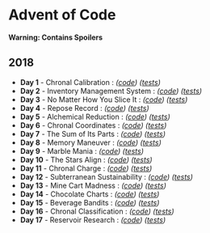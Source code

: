 Advent of Code
==============

**Warning: Contains Spoilers**

2018
----


*   **Day 1** - Chronal Calibration :           *([code][18d1c])* *([tests][18d1t])*
*   **Day 2** - Inventory Management System :   *([code][18d2c])* *([tests][18d2t])*
*   **Day 3** - No Matter How You Slice It :    *([code][18d3c])* *([tests][18d3t])*
*   **Day 4** - Repose Record :                 *([code][18d4c])* *([tests][18d4t])*
*   **Day 5** - Alchemical Reduction :          *([code][18d5c])* *([tests][18d5t])*
*   **Day 6** - Chronal Coordinates :           *([code][18d6c])* *([tests][18d6t])*
*   **Day 7** - The Sum of Its Parts :          *([code][18d7c])* *([tests][18d7t])*
*   **Day 8** - Memory Maneuver :               *([code][18d8c])* *([tests][18d8t])*
*   **Day 9** - Marble Mania :                  *([code][18d9c])* *([tests][18d9t])*
*   **Day 10** - The Stars Align :              *([code][18d10c])* *([tests][18d10t])*
*   **Day 11** - Chronal Charge :               *([code][18d11c])* *([tests][18d11t])*
*   **Day 12** - Subterranean Sustainability :  *([code][18d12c])* *([tests][18d12t])*
*   **Day 13** - Mine Cart Madness :            *([code][18d13c])* *([tests][18d13t])*
*   **Day 14** - Chocolate Charts :             *([code][18d14c])* *([tests][18d14t])*
*   **Day 15** - Beverage Bandits :             *([code][18d15c])* *([tests][18d15t])*
*   **Day 16** - Chronal Classification :       *([code][18d16c])* *([tests][18d16t])*
*   **Day 17** - Reservoir Research :           *([code][18d17c])* *([tests][18d17t])*

[18d1c]: src/main/java/com/laranyman/aoc/eighteen/dayone/DayOne.java
[18d2c]: src/main/java/com/laranyman/aoc/eighteen/daytwo/DayTwo.java
[18d3c]: src/main/java/com/laranyman/aoc/eighteen/daythree/DayThree.java
[18d4c]: src/main/java/com/laranyman/aoc/eighteen/dayfour/DayFour.java
[18d5c]: src/main/java/com/laranyman/aoc/eighteen/dayfive/DayFive.java
[18d6c]: src/main/java/com/laranyman/aoc/eighteen/daysix/DaySix.java
[18d7c]: src/main/java/com/laranyman/aoc/eighteen/dayseven/DaySeven.java
[18d8c]: src/main/java/com/laranyman/aoc/eighteen/dayeight/DayEight.java
[18d9c]: src/main/java/com/laranyman/aoc/eighteen/daynine/DayNine.java
[18d10c]: src/main/java/com/laranyman/aoc/eighteen/dayten/DayTen.java
[18d11c]: src/main/java/com/laranyman/aoc/eighteen/dayeleven/DayEleven.java
[18d12c]: src/main/java/com/laranyman/aoc/eighteen/daytwelve/DayTwelve.java
[18d13c]: src/main/java/com/laranyman/aoc/eighteen/daythirteen/DayThirteen.java
[18d14c]: src/main/java/com/laranyman/aoc/eighteen/dayfourteen/DayFourteen.java
[18d15c]: src/main/java/com/laranyman/aoc/eighteen/dayfifteen/DayFifteen.java
[18d16c]: src/main/java/com/laranyman/aoc/eighteen/daysixteen/DaySixteen.java
[18d17c]: src/main/java/com/laranyman/aoc/eighteen/dayseventeen/DaySeventeen.java

[18d1t]: src/test/java/com/laranyman/aoc/eighteen/dayone/DayOneTest.java
[18d2t]: src/test/java/com/laranyman/aoc/eighteen/daytwo/DayTwoTest.java
[18d3t]: src/test/java/com/laranyman/aoc/eighteen/daythree/DayThreeTest.java
[18d4t]: src/test/java/com/laranyman/aoc/eighteen/dayfour/DayFourTest.java
[18d5t]: src/test/java/com/laranyman/aoc/eighteen/dayfive/DayFiveTest.java
[18d6t]: src/test/java/com/laranyman/aoc/eighteen/daysix/DaySixTest.java
[18d7t]: src/test/java/com/laranyman/aoc/eighteen/dayseven/DaySevenTest.java
[18d8t]: src/test/java/com/laranyman/aoc/eighteen/dayeight/DayEightTest.java
[18d9t]: src/test/java/com/laranyman/aoc/eighteen/daynine/DayNineTest.java
[18d10t]: src/test/java/com/laranyman/aoc/eighteen/dayten/DayTenTest.java
[18d11t]: src/test/java/com/laranyman/aoc/eighteen/dayeleven/DayElevenTest.java
[18d12t]: src/test/java/com/laranyman/aoc/eighteen/daytwelve/DayTwelveTest.java
[18d13t]: src/test/java/com/laranyman/aoc/eighteen/daythirteen/DayThirteenTest.java
[18d14t]: src/test/java/com/laranyman/aoc/eighteen/dayfourteen/DayFourteenTest.java
[18d15t]: src/test/java/com/laranyman/aoc/eighteen/dayfifteen/DayFifteenTest.java
[18d16t]: src/test/java/com/laranyman/aoc/eighteen/daysixteen/DaySixteenTest.java
[18d17t]: src/test/java/com/laranyman/aoc/eighteen/dayseventeen/DaySeventeenTest.java
